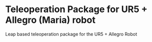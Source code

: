 # Teleoperation Package for UR5 + Allegro (Maria) robot
Leap based teleoperation package for the UR5 + Allegro Robot
